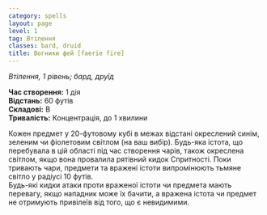 ```yaml
---
сategory: spells
layout: page
level: 1
tag: Втілення
classes: bard, druid
title: Вогники фей [faerie fire]
---
```


_Втілення, 1 рівень; бард, друїд_

**Час створення:** 1 дія    
**Відстань:** 60 футів    
**Складові:** В    
**Тривалість:** Концентрація, до 1 хвилини

Кожен предмет у 20-футовому кубі в межах відстані окреслений синім, зеленим чи фіолетовим світлом (на ваш вибір). Будь-яка істота, що перебувала в цій області під час створення чарів, також окреслена світлом, якщо вона провалила рятівний кидок Спритності. Поки тривають чари, предмети та вражені істоти випромінюють тьмяне світло у радіусі 10 футів.    
Будь-які кидки атаки проти враженої істоти чи предмета мають перевагу, якщо нападник може їх бачити, а вражена істота чи предмет не отримують привілеїв від того, що є невидимими.
